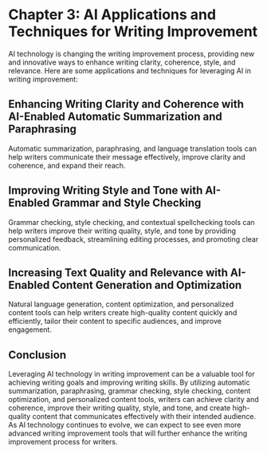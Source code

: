 Chapter 3: AI Applications and Techniques for Writing Improvement
=================================================================

AI technology is changing the writing improvement process, providing new and innovative ways to enhance writing clarity, coherence, style, and relevance. Here are some applications and techniques for leveraging AI in writing improvement:

Enhancing Writing Clarity and Coherence with AI-Enabled Automatic Summarization and Paraphrasing
------------------------------------------------------------------------------------------------

Automatic summarization, paraphrasing, and language translation tools can help writers communicate their message effectively, improve clarity and coherence, and expand their reach.

Improving Writing Style and Tone with AI-Enabled Grammar and Style Checking
---------------------------------------------------------------------------

Grammar checking, style checking, and contextual spellchecking tools can help writers improve their writing quality, style, and tone by providing personalized feedback, streamlining editing processes, and promoting clear communication.

Increasing Text Quality and Relevance with AI-Enabled Content Generation and Optimization
-----------------------------------------------------------------------------------------

Natural language generation, content optimization, and personalized content tools can help writers create high-quality content quickly and efficiently, tailor their content to specific audiences, and improve engagement.

Conclusion
----------

Leveraging AI technology in writing improvement can be a valuable tool for achieving writing goals and improving writing skills. By utilizing automatic summarization, paraphrasing, grammar checking, style checking, content optimization, and personalized content tools, writers can achieve clarity and coherence, improve their writing quality, style, and tone, and create high-quality content that communicates effectively with their intended audience. As AI technology continues to evolve, we can expect to see even more advanced writing improvement tools that will further enhance the writing improvement process for writers.


